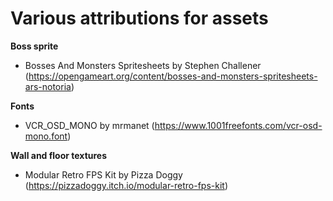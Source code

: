 # Various attributions for assets

**Boss sprite**

- Bosses And Monsters Spritesheets by Stephen Challener (https://opengameart.org/content/bosses-and-monsters-spritesheets-ars-notoria)

**Fonts**

- VCR_OSD_MONO by mrmanet (https://www.1001freefonts.com/vcr-osd-mono.font)

**Wall and floor textures**

- Modular Retro FPS Kit  by Pizza Doggy (https://pizzadoggy.itch.io/modular-retro-fps-kit)
